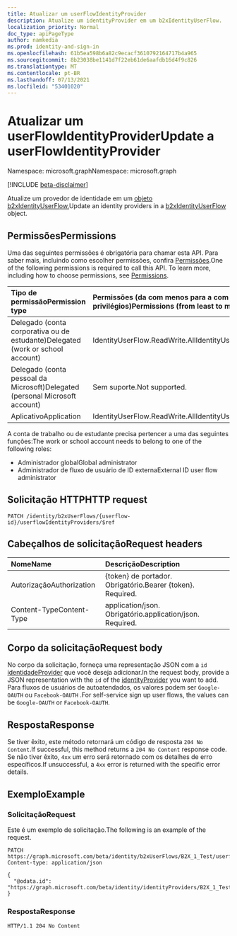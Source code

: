 ```yaml
---
title: Atualizar um userFlowIdentityProvider
description: Atualize um identityProvider em um b2xIdentityUserFlow.
localization_priority: Normal
doc_type: apiPageType
author: namkedia
ms.prod: identity-and-sign-in
ms.openlocfilehash: 61b5ea598b6a82c9ecacf3610792164717b4a965
ms.sourcegitcommit: 8b23038be1141d7f22eb61de6aafdb16d4f9c826
ms.translationtype: MT
ms.contentlocale: pt-BR
ms.lasthandoff: 07/13/2021
ms.locfileid: "53401020"
---
```

# <a name="update-a-userflowidentityprovider"></a><span data-ttu-id="e3992-103">Atualizar um userFlowIdentityProvider</span><span class="sxs-lookup"><span data-stu-id="e3992-103">Update a userFlowIdentityProvider</span></span>

<span data-ttu-id="e3992-104">Namespace: microsoft.graph</span><span class="sxs-lookup"><span data-stu-id="e3992-104">Namespace: microsoft.graph</span></span>

[!INCLUDE [beta-disclaimer](../../includes/beta-disclaimer.md)]

<span data-ttu-id="e3992-105">Atualize um provedor de identidade em um [objeto b2xIdentityUserFlow.](../resources/b2xidentityuserflow.md)</span><span class="sxs-lookup"><span data-stu-id="e3992-105">Update an identity providers in a [b2xIdentityUserFlow](../resources/b2xidentityuserflow.md) object.</span></span>

## <a name="permissions"></a><span data-ttu-id="e3992-106">Permissões</span><span class="sxs-lookup"><span data-stu-id="e3992-106">Permissions</span></span>

<span data-ttu-id="e3992-p101">Uma das seguintes permissões é obrigatória para chamar esta API. Para saber mais, incluindo como escolher permissões, confira [Permissões](/graph/permissions-reference).</span><span class="sxs-lookup"><span data-stu-id="e3992-p101">One of the following permissions is required to call this API. To learn more, including how to choose permissions, see [Permissions](/graph/permissions-reference).</span></span>

|<span data-ttu-id="e3992-109">Tipo de permissão</span><span class="sxs-lookup"><span data-stu-id="e3992-109">Permission type</span></span>      | <span data-ttu-id="e3992-110">Permissões (da com menos para a com mais privilégios)</span><span class="sxs-lookup"><span data-stu-id="e3992-110">Permissions (from least to most privileged)</span></span>              |
|:--------------------|:---------------------------------------------------------|
|<span data-ttu-id="e3992-111">Delegado (conta corporativa ou de estudante)</span><span class="sxs-lookup"><span data-stu-id="e3992-111">Delegated (work or school account)</span></span>|<span data-ttu-id="e3992-112">IdentityUserFlow.ReadWrite.All</span><span class="sxs-lookup"><span data-stu-id="e3992-112">IdentityUserFlow.ReadWrite.All</span></span>|
|<span data-ttu-id="e3992-113">Delegado (conta pessoal da Microsoft)</span><span class="sxs-lookup"><span data-stu-id="e3992-113">Delegated (personal Microsoft account)</span></span>| <span data-ttu-id="e3992-114">Sem suporte.</span><span class="sxs-lookup"><span data-stu-id="e3992-114">Not supported.</span></span>|
|<span data-ttu-id="e3992-115">Aplicativo</span><span class="sxs-lookup"><span data-stu-id="e3992-115">Application</span></span>| <span data-ttu-id="e3992-116">IdentityUserFlow.ReadWrite.All</span><span class="sxs-lookup"><span data-stu-id="e3992-116">IdentityUserFlow.ReadWrite.All</span></span>|

<span data-ttu-id="e3992-117">A conta de trabalho ou de estudante precisa pertencer a uma das seguintes funções:</span><span class="sxs-lookup"><span data-stu-id="e3992-117">The work or school account needs to belong to one of the following roles:</span></span>

* <span data-ttu-id="e3992-118">Administrador global</span><span class="sxs-lookup"><span data-stu-id="e3992-118">Global administrator</span></span>
* <span data-ttu-id="e3992-119">Administrador de fluxo de usuário de ID externa</span><span class="sxs-lookup"><span data-stu-id="e3992-119">External ID user flow administrator</span></span>

## <a name="http-request"></a><span data-ttu-id="e3992-120">Solicitação HTTP</span><span class="sxs-lookup"><span data-stu-id="e3992-120">HTTP request</span></span>

<!-- { "blockType": "ignored" } -->

```http
PATCH /identity/b2xUserFlows/{userflow-id}/userflowIdentityProviders/$ref
```

## <a name="request-headers"></a><span data-ttu-id="e3992-121">Cabeçalhos de solicitação</span><span class="sxs-lookup"><span data-stu-id="e3992-121">Request headers</span></span>

|<span data-ttu-id="e3992-122">Nome</span><span class="sxs-lookup"><span data-stu-id="e3992-122">Name</span></span>|<span data-ttu-id="e3992-123">Descrição</span><span class="sxs-lookup"><span data-stu-id="e3992-123">Description</span></span>|
|:---------------|:----------|
|<span data-ttu-id="e3992-124">Autorização</span><span class="sxs-lookup"><span data-stu-id="e3992-124">Authorization</span></span>|<span data-ttu-id="e3992-p102">{token} de portador. Obrigatório.</span><span class="sxs-lookup"><span data-stu-id="e3992-p102">Bearer {token}. Required.</span></span>|
|<span data-ttu-id="e3992-127">Content-Type</span><span class="sxs-lookup"><span data-stu-id="e3992-127">Content-Type</span></span>|<span data-ttu-id="e3992-p103">application/json. Obrigatório.</span><span class="sxs-lookup"><span data-stu-id="e3992-p103">application/json. Required.</span></span>|

## <a name="request-body"></a><span data-ttu-id="e3992-130">Corpo da solicitação</span><span class="sxs-lookup"><span data-stu-id="e3992-130">Request body</span></span>

<span data-ttu-id="e3992-131">No corpo da solicitação, forneça uma representação JSON com a `id` [identidadeProvider](../resources/identityproviderbase.md) que você deseja adicionar.</span><span class="sxs-lookup"><span data-stu-id="e3992-131">In the request body, provide a JSON representation with the `id` of the [identityProvider](../resources/identityproviderbase.md) you want to add.</span></span> <span data-ttu-id="e3992-132">Para fluxos de usuários de autoatendados, os valores podem ser `Google-OAUTH` ou `Facebook-OAUTH` .</span><span class="sxs-lookup"><span data-stu-id="e3992-132">For self-service sign up user flows, the values can be `Google-OAUTH` or `Facebook-OAUTH`.</span></span>

## <a name="response"></a><span data-ttu-id="e3992-133">Resposta</span><span class="sxs-lookup"><span data-stu-id="e3992-133">Response</span></span>

<span data-ttu-id="e3992-134">Se tiver êxito, este método retornará um código de resposta `204 No Content`.</span><span class="sxs-lookup"><span data-stu-id="e3992-134">If successful, this method returns a `204 No Content` response code.</span></span> <span data-ttu-id="e3992-135">Se não tiver êxito, `4xx` um erro será retornado com os detalhes de erro específicos.</span><span class="sxs-lookup"><span data-stu-id="e3992-135">If unsuccessful, a `4xx` error is returned with the specific error details.</span></span>

## <a name="example"></a><span data-ttu-id="e3992-136">Exemplo</span><span class="sxs-lookup"><span data-stu-id="e3992-136">Example</span></span>

### <a name="request"></a><span data-ttu-id="e3992-137">Solicitação</span><span class="sxs-lookup"><span data-stu-id="e3992-137">Request</span></span>

<span data-ttu-id="e3992-138">Este é um exemplo de solicitação.</span><span class="sxs-lookup"><span data-stu-id="e3992-138">The following is an example of the request.</span></span>

<!-- {
  "blockType": "request",
  "name": "update_b2xuserflows_userflowidentityprovider"
}
-->

``` http
PATCH https://graph.microsoft.com/beta/identity/b2xUserFlows/B2X_1_Test/userflowIdentityProviders/$ref
Content-type: application/json

{
  "@odata.id": "https://graph.microsoft.com/beta/identity/identityProviders/B2X_1_Test"
}
```

### <a name="response"></a><span data-ttu-id="e3992-139">Resposta</span><span class="sxs-lookup"><span data-stu-id="e3992-139">Response</span></span>

<!-- {
  "blockType": "response",
  "truncated": true
} -->

```http
HTTP/1.1 204 No Content
```
